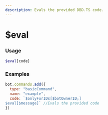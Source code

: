 ```yaml
---
description: Evals the provided DBD.TS code.
---
```

# $eval
### Usage
```php
$eval[code]
```

### Examples
```javascript
bot.commands.add({
  type: "basicCommand",
  name: "example",
  code: `$onlyForIDs[$botOwnerID;]
$eval[$message]` //Evals the provided code
})
```